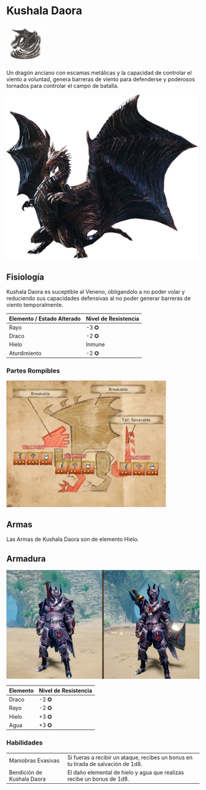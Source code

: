 <link rel="stylesheet" href="../../../base.css">

# Kushala Daora

<img src="./kushala-daora-icono.png" width="100">

Un dragón anciano con escamas metálicas y la capacidad de controlar el viento a voluntad, genera barreras de viento para defenderse y poderosos tornados para controlar el campo de batalla.

<img src="./kushala-daora.png" width="500">

## Fisiología

Kushala Daora es suceptible al <span style='color:var(--veneno)'>Veneno</span>, obligandolo a no poder volar y reduciendo sus capacidades defensivas al no poder generar barreras de viento temporalmente.

<table>
  <thead>
    <tr>
      <th>Elemento / Estado Alterado</th>
      <th>Nivel de Resistencia</th>
    </tr>
  </thead>
  <tbody>
    <tr>
      <td><span style='color:var(--rayo)'>Rayo</span></td>
      <td>-3 ✪</td>
    </tr>
    <tr>
      <td><span style='color:var(--draco)'>Draco</span></td>
      <td>-2 ✪</td>
    </tr>
    <tr>
      <td><span style='color:var(--hielo)'>Hielo</span></td>
      <td>Inmune</td>
    </tr>
    <tr>
      <td>Aturdimiento</td>
      <td>-2 ✪</td>
    </tr>
  </tbody>
</table>

### Partes Rompibles

<img src="./kushala-daora-fisiologia.jpg">

## Armas

Las Armas de Kushala Daora son de elemento <span style='color:var(--hielo)'>Hielo</span>.

## Armadura

<img src="kushala-daora-armaduras.png">

<table>
  <thead>
    <tr>
      <th>Elemento</th>
      <th>Nivel de Resistencia</th>
    </tr>
  </thead>
  <tbody>
    <tr>
      <td><span style='color:var(--draco)'>Draco</span></td>
      <td>-2 ✪</td>
    </tr>
    <tr>
      <td><span style='color:var(--rayo)'>Rayo</span></td>
      <td>-2 ✪</td>
    </tr>
    <tr>
      <td><span style='color:var(--hielo)'>Hielo</span></td>
      <td>+3 ✪</td>
    </tr>
    <tr>
      <td><span style='color:var(--agua)'>Agua</span></td>
      <td>+3 ✪</td>
    </tr>
  </tbody>
</table>

### Habilidades

<table>
  <tr>
    <td>Maniobras Evasivas</td>
    <td>Si fueras a recibir un ataque, recibes un bonus en tu tirada de salvación de <span style='color:var(--ataque)'>1d8</span>.</td>
  </tr>
  <tr>
    <td>Bendición de Kushala Daora</td>
    <td>El daño elemental de hielo y agua que realizas recibe un bonus de <span style='color:var(--ataque)'>1d8</span>.</td>
  </tr>
</table>